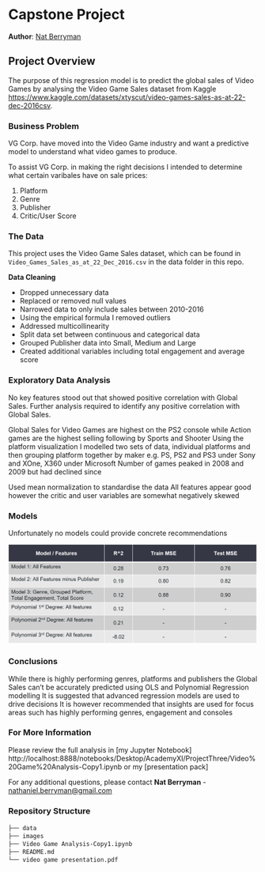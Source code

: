 # Capstone Project

**Author**: [Nat Berryman](https://github.com/natberr)

## Project Overview

The purpose of this regression model is to predict the global sales of Video Games by analysing the Video Game Sales
dataset from Kaggle https://www.kaggle.com/datasets/xtyscut/video-games-sales-as-at-22-dec-2016csv.

### Business Problem

VG Corp. have moved into the Video Game industry and want a predictive model to understand what video games to produce.

To assist VG Corp. in making the right decisions I intended to determine what certain varibales have on sale prices:
1. Platform
2. Genre
3. Publisher
4. Critic/User Score

### The Data

This project uses the Video Game Sales dataset, which can be found in  `Video_Games_Sales_as_at_22_Dec_2016.csv` in the data folder in this repo.

**Data Cleaning**
- Dropped unnecessary data
- Replaced or removed null values
- Narrowed data to only include sales between 2010-2016
- Using the empirical formula I removed outliers
- Addressed multicollinearity
- Split data set between continuous and categorical data
- Grouped Publisher data into Small, Medium and Large
- Created additional variables including total engagement and average score

### Exploratory Data Analysis

No key features stood out that showed positive correlation with Global Sales.
Further analysis required to identify any positive correlation with Global Sales.

Global Sales for Video Games are highest on the PS2 console while Action games are the highest selling following by Sports and Shooter
Using the platform visualization I modelled two sets of data, individual platforms and then grouping platform together by maker e.g. PS, PS2 and PS3 under Sony and XOne, X360 under Microsoft
Number of games peaked in 2008 and 2009 but had declined since

Used mean normalization to standardise the data
All features appear good however  the critic and user variables are somewhat negatively skewed

### Models

Unfortunately no models could provide concrete recommendations

![](./images/modeltable.png)

### Conclusions

While there is highly performing genres, platforms and publishers the Global Sales can’t be accurately predicted using OLS and Polynomial Regression modelling
It is suggested that advanced regression models are used to drive decisions
It is however recommended that insights are used for focus areas such has highly performing genres, engagement and consoles

### For More Information

Please review the full analysis in [my Jupyter Notebook] http://localhost:8888/notebooks/Desktop/AcademyXI/ProjectThree/Video%20Game%20Analysis-Copy1.ipynb or my [presentation pack]

For any additional questions, please contact **Nat Berryman** - nathaniel.berryman@gmail.com

### Repository Structure

```
├── data
├── images
├── Video Game Analysis-Copy1.ipynb
├── README.md
└── video game presentation.pdf
```